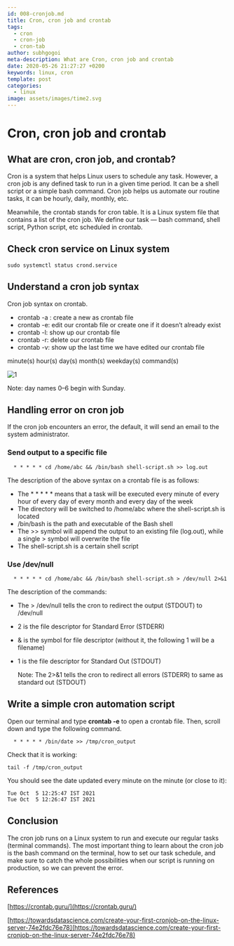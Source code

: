 ```yaml
---
id: 008-cronjob.md
title: Cron, cron job and crontab
tags:
  - cron
  - cron-job
  - cron-tab
author: subhgogoi
meta-description: What are Cron, cron job and crontab
date: 2020-05-26 21:27:27 +0200
keywords: linux, cron
template: post
categories:
  - linux
image: assets/images/time2.svg
---
```


# Cron, cron job and crontab

## What are cron, cron job, and crontab?
Cron is a system that helps Linux users to schedule any task. However, a cron job is any defined task to run in a given time period. It can be a shell script or a simple bash command. Cron job helps us automate our routine tasks, it can be hourly, daily, monthly, etc.

Meanwhile, the crontab stands for cron table. It is a Linux system file that contains a list of the cron job. We define our task — bash command, shell script, Python script, etc scheduled in crontab.

## Check cron service on Linux system
```
sudo systemctl status crond.service
```

## Understand a cron job syntax
Cron job syntax on crontab.

* crontab -a <filename>: create a new <filename> as crontab file
* crontab -e: edit our crontab file or create one if it doesn’t already exist
* crontab -l: show up our crontab file
* crontab -r: delete our crontab file
* crontab -v: show up the last time we have edited our crontab file

minute(s) hour(s) day(s) month(s) weekday(s) command(s)

  ![1](https://user-images.githubusercontent.com/23210714/135971402-b24c37db-67fc-4c61-992d-6d11a38eae44.png)

Note: day names 0–6 begin with Sunday.
  
## Handling error on cron job
If the cron job encounters an error, the default, it will send an email to the system administrator.
  
### Send output to a specific file
```
  * * * * * cd /home/abc && /bin/bash shell-script.sh >> log.out
```
The description of the above syntax on a crontab file is as follows:
* The * * * * * means that a task will be executed every minute of every hour of every day of every month and every day of the week
* The directory will be switched to /home/abc where the shell-script.sh is located
* /bin/bash is the path and executable of the Bash shell
* The >> symbol will append the output to an existing file (log.out), while a single > symbol will overwrite the file
* The shell-script.sh is a certain shell script
  
### Use /dev/null
```
  * * * * * cd /home/abc && /bin/bash shell-script.sh > /dev/null 2>&1
```
The description of the commands:
* The > /dev/null tells the cron to redirect the output (STDOUT) to /dev/null
* 2 is the file descriptor for Standard Error (STDERR)
* & is the symbol for file descriptor (without it, the following 1 will be a filename)
* 1 is the file descriptor for Standard Out (STDOUT)

  Note: The 2>&1 tells the cron to redirect all errors (STDERR) to same as standard out (STDOUT)
  
## Write a simple cron automation script
Open our terminal and type **crontab -e** to open a crontab file. Then, scroll down and type the following command.
```
  * * * * * /bin/date >> /tmp/cron_output
```
Check that it is working:
```
tail -f /tmp/cron_output
```
You should see the date updated every minute on the minute (or close to it):
```
Tue Oct  5 12:25:47 IST 2021
Tue Oct  5 12:26:47 IST 2021
```

## Conclusion
The cron job runs on a Linux system to run and execute our regular tasks (terminal commands). The most important thing to learn about the cron job is the bash command on the terminal, how to set our task schedule, and make sure to catch the whole possibilities when our script is running on production, so we can prevent the error.
  
## References
[https://crontab.guru/](https://crontab.guru/)

[https://towardsdatascience.com/create-your-first-cronjob-on-the-linux-server-74e2fdc76e78](https://towardsdatascience.com/create-your-first-cronjob-on-the-linux-server-74e2fdc76e78)
